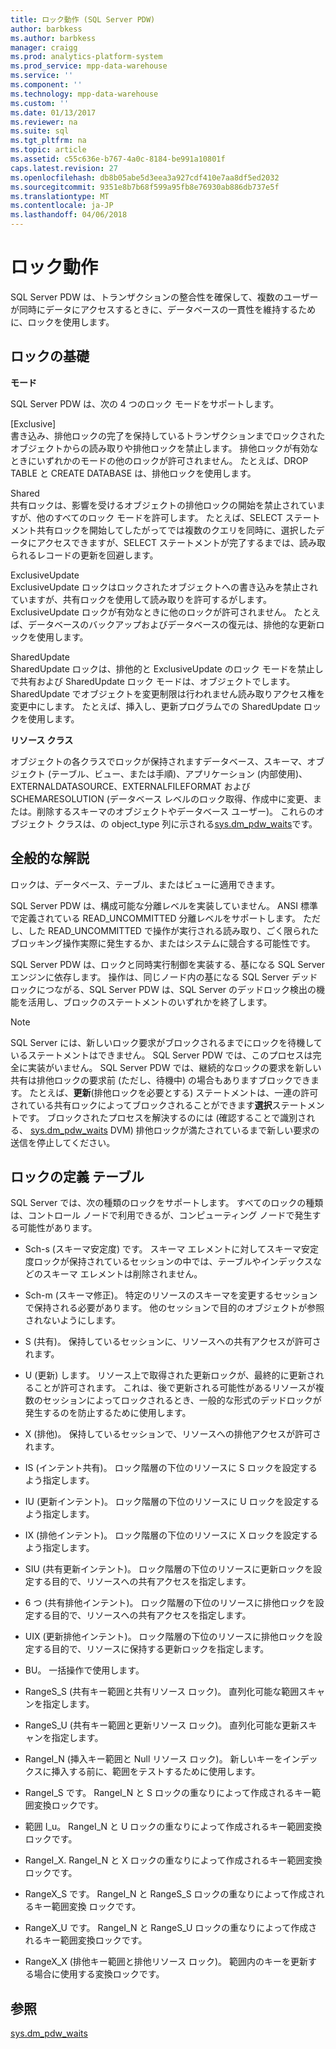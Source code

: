 ```yaml
---
title: ロック動作 (SQL Server PDW)
author: barbkess
ms.author: barbkess
manager: craigg
ms.prod: analytics-platform-system
ms.prod_service: mpp-data-warehouse
ms.service: ''
ms.component: ''
ms.technology: mpp-data-warehouse
ms.custom: ''
ms.date: 01/13/2017
ms.reviewer: na
ms.suite: sql
ms.tgt_pltfrm: na
ms.topic: article
ms.assetid: c55c636e-b767-4a0c-8184-be991a10801f
caps.latest.revision: 27
ms.openlocfilehash: db8b05abe5d3eea3a927cdf410e7aa8df5ed2032
ms.sourcegitcommit: 9351e8b7b68f599a95fb8e76930ab886db737e5f
ms.translationtype: MT
ms.contentlocale: ja-JP
ms.lasthandoff: 04/06/2018
---
```

# <a name="locking-behavior"></a>ロック動作
SQL Server PDW は、トランザクションの整合性を確保して、複数のユーザーが同時にデータにアクセスするときに、データベースの一貫性を維持するために、ロックを使用します。  
  
## <a name="Basics"></a>ロックの基礎  
**モード**  
  
SQL Server PDW は、次の 4 つのロック モードをサポートします。  
  
[Exclusive]  
書き込み、排他ロックの完了を保持しているトランザクションまでロックされたオブジェクトからの読み取りや排他ロックを禁止します。 排他ロックが有効なときにいずれかのモードの他のロックが許可されません。 たとえば、DROP TABLE と CREATE DATABASE は、排他ロックを使用します。  
  
Shared  
共有ロックは、影響を受けるオブジェクトの排他ロックの開始を禁止されていますが、他のすべてのロック モードを許可します。 たとえば、SELECT ステートメント共有ロックを開始してしたがってでは複数のクエリを同時に、選択したデータにアクセスできますが、SELECT ステートメントが完了するまでは、読み取られるレコードの更新を回避します。  
  
ExclusiveUpdate  
ExclusiveUpdate ロックはロックされたオブジェクトへの書き込みを禁止されていますが、共有ロックを使用して読み取りを許可するがします。 ExclusiveUpdate ロックが有効なときに他のロックが許可されません。 たとえば、データベースのバックアップおよびデータベースの復元は、排他的な更新ロックを使用します。  
  
SharedUpdate  
SharedUpdate ロックは、排他的と ExclusiveUpdate のロック モードを禁止しで共有および SharedUpdate ロック モードは、オブジェクトでします。 SharedUpdate でオブジェクトを変更制限は行われません読み取りアクセス権を変更中にします。 たとえば、挿入し、更新プログラムでの SharedUpdate ロックを使用します。  
  
**リソース クラス**  
  
オブジェクトの各クラスでロックが保持されますデータベース、スキーマ、オブジェクト (テーブル、ビュー、または手順)、アプリケーション (内部使用)、EXTERNALDATASOURCE、EXTERNALFILEFORMAT および SCHEMARESOLUTION (データベース レベルのロック取得、作成中に変更、または。削除するスキーマのオブジェクトやデータベース ユーザー)。 これらのオブジェクト クラスは、の object_type 列に示される[sys.dm_pdw_waits](../relational-databases/system-dynamic-management-views/sys-dm-pdw-waits-transact-sql.md)です。  
  
## <a name="Remarks"></a>全般的な解説  
ロックは、データベース、テーブル、またはビューに適用できます。  
  
SQL Server PDW は、構成可能な分離レベルを実装していません。 ANSI 標準で定義されている READ_UNCOMMITTED 分離レベルをサポートします。 ただし、した READ_UNCOMMITTED で操作が実行される読み取り、ごく限られたブロッキング操作実際に発生するか、またはシステムに競合する可能性です。  
  
SQL Server PDW は、ロックと同時実行制御を実装する、基になる SQL Server エンジンに依存します。 操作は、同じノード内の基になる SQL Server デッドロックにつながる、SQL Server PDW は、SQL Server のデッドロック検出の機能を活用し、ブロックのステートメントのいずれかを終了します。  
  
> [!NOTE]  
> SQL Server には、新しいロック要求がブロックされるまでにロックを待機しているステートメントはできません。 SQL Server PDW では、このプロセスは完全に実装がいません。 SQL Server PDW では、継続的なロックの要求を新しい共有は排他ロックの要求前 (ただし、待機中) の場合もありますブロックできます。 たとえば、**更新**(排他ロックを必要とする) ステートメントは、一連の許可されている共有ロックによってブロックされることができます**選択**ステートメントです。 ブロックされたプロセスを解決するのには (確認することで識別される、 [sys.dm_pdw_waits](../relational-databases/system-dynamic-management-views/sys-dm-pdw-waits-transact-sql.md) DVM) 排他ロックが満たされているまで新しい要求の送信を停止してください。  
  
## <a name="lock-definition-table"></a>ロックの定義 テーブル  
SQL Server では、次の種類のロックをサポートします。 すべてのロックの種類は、コントロール ノードで利用できるが、コンピューティング ノードで発生する可能性があります。  
  
-   Sch-s (スキーマ安定度) です。 スキーマ エレメントに対してスキーマ安定度ロックが保持されているセッションの中では、テーブルやインデックスなどのスキーマ エレメントは削除されません。  
  
-   Sch-m (スキーマ修正)。 特定のリソースのスキーマを変更するセッションで保持される必要があります。 他のセッションで目的のオブジェクトが参照されないようにします。  
  
-   S (共有)。 保持しているセッションに、リソースへの共有アクセスが許可されます。  
  
-   U (更新) します。 リソース上で取得された更新ロックが、最終的に更新されることが許可されます。 これは、後で更新される可能性があるリソースが複数のセッションによってロックされるとき、一般的な形式のデッドロックが発生するのを防止するために使用します。  
  
-   X (排他)。 保持しているセッションで、リソースへの排他アクセスが許可されます。  
  
-   IS (インテント共有)。 ロック階層の下位のリソースに S ロックを設定するよう指定します。  
  
-   IU (更新インテント)。 ロック階層の下位のリソースに U ロックを設定するよう指定します。  
  
-   IX (排他インテント)。 ロック階層の下位のリソースに X ロックを設定するよう指定します。  
  
-   SIU (共有更新インテント)。 ロック階層の下位のリソースに更新ロックを設定する目的で、リソースへの共有アクセスを指定します。  
  
-   6 つ (共有排他インテント)。 ロック階層の下位のリソースに排他ロックを設定する目的で、リソースへの共有アクセスを指定します。  
  
-   UIX (更新排他インテント)。 ロック階層の下位のリソースに排他ロックを設定する目的で、リソースに保持する更新ロックを指定します。  
  
-   BU。 一括操作で使用します。  
  
-   RangeS_S (共有キー範囲と共有リソース ロック)。 直列化可能な範囲スキャンを指定します。  
  
-   RangeS_U (共有キー範囲と更新リソース ロック)。 直列化可能な更新スキャンを指定します。  
  
-   RangeI_N (挿入キー範囲と Null リソース ロック)。 新しいキーをインデックスに挿入する前に、範囲をテストするために使用します。  
  
-   RangeI_S です。 RangeI_N と S ロックの重なりによって作成されるキー範囲変換ロックです。  
  
-   範囲 I_u。 RangeI_N と U ロックの重なりによって作成されるキー範囲変換ロックです。  
  
-   RangeI_X. RangeI_N と X ロックの重なりによって作成されるキー範囲変換ロックです。  
  
-   RangeX_S です。 RangeI_N と RangeS_S ロックの重なりによって作成されるキー範囲変換 ロックです。  
  
-   RangeX_U です。 RangeI_N と RangeS_U ロックの重なりによって作成されるキー範囲変換ロックです。  
  
-   RangeX_X (排他キー範囲と排他リソース ロック)。 範囲内のキーを更新する場合に使用する変換ロックです。  
  
## <a name="see-also"></a>参照  
<!-- MISSING LINKS 
[Common Metadata Query Examples &#40;SQL Server PDW&#41;](../sqlpdw/common-metadata-query-examples-sql-server-pdw.md)  
-->
[sys.dm_pdw_waits](../relational-databases/system-dynamic-management-views/sys-dm-pdw-waits-transact-sql.md)  
  
